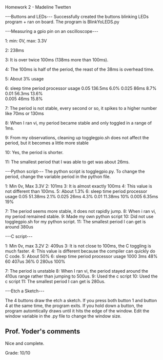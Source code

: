 Homework 2 - Madeline Twetten

---Buttons and LEDs---
Successfully created the buttons blinking LEDs program + ran on board.
The program is BlinkYoLEDS.py

---Measuring a gpio pin on an oscilloscope---

1: min: 0V, max: 3.3V

2: 238ms

3: It is over twice 100ms (138ms more than 100ms).

4: The 100ms is half of the period, the reast of the 38ms is overhead time.

5: About 3% usage

6:
sleep time       period         processor usage
0.05              136.5ms               6.0%
0.025             86ms                  8.7%    
0.01              56.3ms                13.6%                    
0.005             46ms                  15.8%    

7: The period is not stable, every second or so, it spikes to a higher number like 70ms or 130ms

8: When I ran vi, my period became stable and only toggled in a range of 1ms.

9: From my observations, cleaning up togglegpio.sh does not affect the period, but it becomes 
   a little more stable

10: Yes, the period is shorter.

11: The smallest period that I was able to get was about 26ms.

---Python script---
The python script is togglegpio.py. To change the period, change the variable 
period in the python file.

1: Min 0v, Max 3.3V
2: 101ms 
3: It is almost exactly 100ms
4: This value is not different than 100ms.
5: About 1.3%
6:
sleep time          period          processor usage
0.05                51.38ms         2.1%
0.025               26ms            4.3%
0.01                11.38ms         10%
0.005               6.35ms          19%

7: The period seems more stable, it does not rapidly jump.
8: When i ran vi, my period remained stable.
9: Made my own python script
10: Did not use togglegpio.sh for my python script.
11: The smallest period I can get is around 380us

---C script---

1: Min 0v, max 3.2V
2: 409us
3: It is not close to 100ms, the C toggling is much faster.
4: This value is different because the compiler can quickly do C code.
5: About 50%
6:
sleep time          period          processor usage
1000                3ms             48%
60                  407us           36%
0                   280us           100%

7: The period is unstable
8: When I ran vi, the period stayed around the 410us range rather than jumping to 500us.
9: Used the c script
10: Used the c script
11: The smallest period I can get is 280us.

---Etch a Sketch---

The 4 buttons draw the etch a sketch. If you press both button 1 and button 4 at 
the same time, the program exits. If you hold down a button, the program automtically
draws until it hits the edge of the window. Edit the window variable in the .py file
to change the window size.

## Prof. Yoder's comments

Nice and complete.

Grade:  10/10